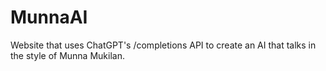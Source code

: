 # MunnaAI
Website that uses ChatGPT's /completions API to create an AI that talks in the style of Munna Mukilan.
